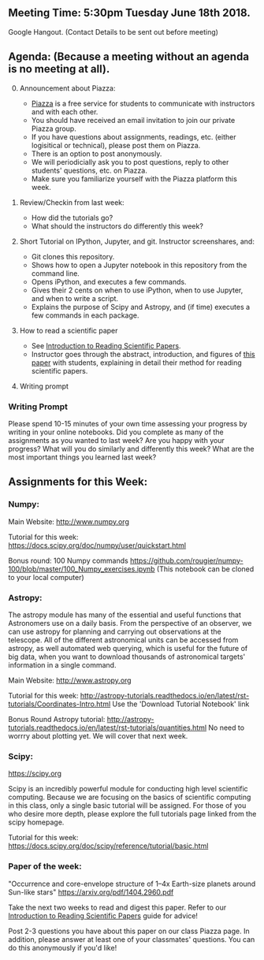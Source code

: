 ## Meeting Time: 5:30pm Tuesday June 18th 2018. 
Google Hangout. (Contact Details to be sent out before meeting)

## Agenda: (Because a meeting without an agenda is no meeting at all).

0) Announcement about Piazza:
   - [Piazza](https://piazza.com/) is a free service for students to communicate with instructors and with each other. 
   - You should have received an email invitation to join our private Piazza group.
   - If you have questions about assignments, readings, etc. (either logisitical or technical), please post them on Piazza.
   - There is an option to post anonymously. 
   - We will periodicially ask you to post questions, reply to other students' questions, etc. on Piazza.
   - Make sure you familiarize yourself with the Piazza platform this week.

1) Review/Checkin from last week:
   - How did the tutorials go?
   - What should the instructors do differently this week?

2) Short Tutorial on IPython, Jupyter, and git. Instructor screenshares, and:
   - Git clones this repository.
   - Shows how to open a Jupyter notebook in this repository from the command line.
   - Opens iPython, and executes a few commands. 
   - Gives their 2 cents on when to use iPython, when to use Jupyter, and when to write a script.
   - Explains the purpose of Scipy and Astropy, and (if time) executes a few commands in each package.

3) How to read a scientific paper
   - See [Introduction to Reading Scientific Papers](https://github.com/howardisaacson/Introduction-to-Astronomy-Research/blob/master/Week2/science_papers_intro.md).
   - Instructor goes through the abstract, introduction, and figures of [this paper](https://arxiv.org/pdf/1509.07514.pdf) with students, explaining in detail their method for reading scientific papers. 

4) Writing prompt

### Writing Prompt

Please spend 10-15 minutes of your own time assessing your progress by writing in your online notebooks. Did you complete as many of the assignments as you wanted to last week? Are you happy with your progress? What will you do similarly and differently this week? What are the most important things you learned last week?

## Assignments for this Week:

### Numpy:

Main Website:
http://www.numpy.org

Tutorial for this week:
https://docs.scipy.org/doc/numpy/user/quickstart.html

Bonus round: 100 Numpy commands 
https://github.com/rougier/numpy-100/blob/master/100_Numpy_exercises.ipynb
(This notebook can be cloned to your local computer)

### Astropy: 
The astropy module has many of the essential and useful functions that Astronomers use on a daily basis. 
From the perspective of an observer, we can use astropy for planning and carrying out observations at the telescope.
All of the different astronomical units can be accessed from astropy, as well automated web querying, which is useful
for the future of big data, when you want to download thousands of astronomical targets' information in a single command.

Main Website:
http://www.astropy.org

Tutorial for this week:
http://astropy-tutorials.readthedocs.io/en/latest/rst-tutorials/Coordinates-Intro.html
Use the 'Download Tutorial Notebook' link

Bonus Round Astropy tutorial:
http://astropy-tutorials.readthedocs.io/en/latest/rst-tutorials/quantities.html
No need to worrry about plotting yet. We will cover that next week.

### Scipy:
https://scipy.org

Scipy is an incredibly powerful module for conducting high level scientific computing. Because we are 
focusing on the basics of scientific computing in this class, only a single basic tutorial will be assigned.
For those of you who desire more depth, please explore the full tutorials page linked from the scipy homepage.

Tutorial for this week:  
https://docs.scipy.org/doc/scipy/reference/tutorial/basic.html  


### Paper of the week:
"Occurrence and core-envelope structure of 1–4x Earth-size planets around Sun-like stars"
https://arxiv.org/pdf/1404.2960.pdf

Take the next two weeks to read and digest this paper. Refer to our [Introduction to Reading Scientific Papers](https://github.com/howardisaacson/Introduction-to-Astronomy-Research/blob/master/Week2/science_papers_intro.md) guide for advice!

Post 2-3 questions you have about this paper on our class Piazza page. In addition, please answer at least one of your classmates' questions. You can do this anonymously if you'd like!
